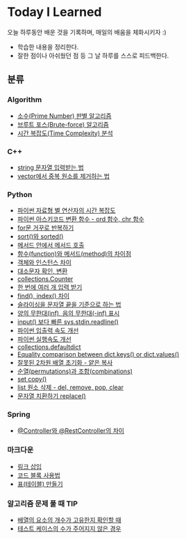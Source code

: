 # Today I Learned
오늘 하루동안 배운 것을 기록하며, 매일의 배움을 체화시키자 :)

+ 학습한 내용을 정리한다.
+ 잘한 점이나 아쉬웠던 점 등 그 날 하루를 스스로 피드백한다.

## 분류

### Algorithm
+ [소수(Prime Number) 판별 알고리즘](https://github.com/Yiseull/TIL/blob/main/%EC%95%8C%EA%B3%A0%EB%A6%AC%EC%A6%98/%EC%86%8C%EC%88%98(Prime%20Number)%20%ED%8C%90%EB%B3%84.md)
+ [브루트 포스(Brute-force) 알고리즘](https://github.com/Yiseull/TIL/blob/main/Algorithm/%EB%B8%8C%EB%A3%A8%ED%8A%B8%20%ED%8F%AC%EC%8A%A4.md)
+ [시간 복잡도(Time Complexity) 분석](https://github.com/Yiseull/TIL/blob/main/Algorithm/%EC%8B%9C%EA%B0%84%20%EB%B3%B5%EC%9E%A1%EB%8F%84%20%EB%B6%84%EC%84%9D.md)



### C++
+ [string 문자열 입력받는 법](https://github.com/Yiseull/TIL/blob/main/C%2B%2B/string%20%EB%AC%B8%EC%9E%90%EC%97%B4%20%EC%9E%85%EB%A0%A5%EB%B0%9B%EB%8A%94%20%EB%B2%95.md)
+ [vector에서 중복 원소를 제거하는 법](https://github.com/Yiseull/TIL/blob/main/C%2B%2B/vector%20%EC%A4%91%EB%B3%B5%20%EC%A0%9C%EA%B1%B0.md)



### Python
+ [파이썬 자료형 별 연산자의 시간 복잡도](https://github.com/Yiseull/TIL/blob/main/Python/%ED%8C%8C%EC%9D%B4%EC%8D%AC%20%EC%9E%90%EB%A3%8C%ED%98%95%20%EB%B3%84%20%EC%97%B0%EC%82%B0%EC%9E%90%EC%9D%98%20%EC%8B%9C%EA%B0%84%20%EB%B3%B5%EC%9E%A1%EB%8F%84.md)
+ [파이썬 아스키코드 변환 함수 - ord 함수, chr 함수](https://github.com/Yiseull/TIL/blob/main/Python/%ED%8C%8C%EC%9D%B4%EC%8D%AC%20%EC%95%84%EC%8A%A4%ED%82%A4%EC%BD%94%EB%93%9C%20%EB%B3%80%ED%99%98%20%ED%95%A8%EC%88%98%20-%20ord%20%ED%95%A8%EC%88%98%2C%20chr%ED%95%A8%EC%88%98.md)
+ [for문 거꾸로 반복하기](https://github.com/Yiseull/TIL/blob/main/Python/for%EB%AC%B8%20%EA%B1%B0%EA%BE%B8%EB%A1%9C%20%EB%B0%98%EB%B3%B5%ED%95%98%EA%B8%B0.md)
+ [sort()와 sorted()](https://github.com/Yiseull/TIL/blob/main/Python/sort()%EC%99%80%20sorted().md)
+ [메서드 안에서 메서드 호출](https://github.com/Yiseull/TIL/blob/main/Python/%EB%A9%94%EC%84%9C%EB%93%9C%20%EC%95%88%EC%97%90%EC%84%9C%20%EB%A9%94%EC%84%9C%EB%93%9C%20%ED%98%B8%EC%B6%9C.md)
+ [함수(function)와 메서드(method)의 차이점](https://github.com/Yiseull/TIL/blob/main/Python/%ED%95%A8%EC%88%98%EC%99%80%20%EB%A9%94%EC%84%9C%EB%93%9C%EC%9D%98%20%EC%B0%A8%EC%9D%B4%EC%A0%90.md)
+ [객체와 인스턴스 차이](https://github.com/Yiseull/TIL/blob/main/Python/%EA%B0%9D%EC%B2%B4%EC%99%80%20%EC%9D%B8%EC%8A%A4%ED%84%B4%EC%8A%A4%20%EC%B0%A8%EC%9D%B4.md)
+ [대소문자 확인, 변환](https://github.com/Yiseull/TIL/blob/main/Python/%EB%8C%80%EC%86%8C%EB%AC%B8%EC%9E%90%20%ED%99%95%EC%9D%B8%2C%20%EB%B3%80%ED%99%98.md)
+ [collections.Counter](https://github.com/Yiseull/TIL/blob/main/Python/collections.Counter.md)
+ [한 번에 여러 개 입력 받기](https://github.com/Yiseull/TIL/blob/main/Python/%ED%95%9C%20%EB%B2%88%EC%97%90%20%EC%97%AC%EB%9F%AC%20%EA%B0%9C%20%EC%9E%85%EB%A0%A5%20%EB%B0%9B%EA%B8%B0.md)
+ [find(), index() 차이](https://github.com/Yiseull/TIL/blob/main/Python/find()%2C%20index()%20%EC%B0%A8%EC%9D%B4.md)
+ [슬라이싱을 문자열 끝을 기준으로 하는 법](https://github.com/Yiseull/TIL/blob/main/Python/%EC%8A%AC%EB%9D%BC%EC%9D%B4%EC%8B%B1%EC%9D%84%20%EB%AC%B8%EC%9E%90%EC%97%B4%20%EB%81%9D%EC%9D%84%20%EA%B8%B0%EC%A4%80%EC%9C%BC%EB%A1%9C%20%ED%95%98%EB%8A%94%20%EB%B2%95.md)
+ [양의 무한대(inf), 음의 무한대(-inf) 표시](https://github.com/Yiseull/TIL/blob/main/Python/%EB%AC%B4%ED%95%9C%EB%8C%80%20%ED%91%9C%EC%8B%9C.md)
+ [input() 보다 빠른 sys.stdin.readline()](https://github.com/Yiseull/TIL/blob/main/Python/sys.stdin.readline().md)
+ [파이썬 입출력 속도 개선](https://github.com/Yiseull/TIL/blob/main/Python/%ED%8C%8C%EC%9D%B4%EC%8D%AC%20%EC%9E%85%EC%B6%9C%EB%A0%A5%20%EC%86%8D%EB%8F%84%20%EA%B0%9C%EC%84%A0.md)
+ [파이썬 실행속도 개선](https://github.com/Yiseull/TIL/blob/main/Python/%ED%8C%8C%EC%9D%B4%EC%8D%AC%20%EC%8B%A4%ED%96%89%EC%86%8D%EB%8F%84%20%EA%B0%9C%EC%84%A0.md)
+ [collections.defaultdict](https://github.com/Yiseull/TIL/blob/main/Python/collections.defaultdict.md)
+ [Equality comparison between dict.keys() or dict.values()](https://github.com/Yiseull/TIL/blob/main/Python/Equality%20comparison%20between%20dict.keys()%20or%20dict.values().md)
+ [잘못된 2차원 배열 초기화 - 얕은 복사](https://github.com/Yiseull/TIL/blob/main/Python/%EC%9E%98%EB%AA%BB%EB%90%9C%202%EC%B0%A8%EC%9B%90%20%EB%B0%B0%EC%97%B4%20%EC%B4%88%EA%B8%B0%ED%99%94%20-%20%EC%96%95%EC%9D%80%20%EB%B3%B5%EC%82%AC.md)
+ [순열(permutations)과 조합(combinations)](https://github.com/Yiseull/TIL/blob/main/Python/%EC%88%9C%EC%97%B4%EA%B3%BC%20%EC%A1%B0%ED%95%A9.md)
+ [set copy()](https://github.com/Yiseull/TIL/blob/main/Python/set%20copy().md)
+ [list 원소 삭제 - del, remove, pop, clear](https://github.com/Yiseull/TIL/blob/main/Python/list%20%EC%9B%90%EC%86%8C%20%EC%82%AD%EC%A0%9C.md)
+ [문자열 치환하기 replace()](https://github.com/Yiseull/TIL/blob/main/Python/%EB%AC%B8%EC%9E%90%EC%97%B4%20%EC%B9%98%ED%99%98%ED%95%98%EA%B8%B0%20replace().md)


### Spring
+ [@Controller와 @RestController의 차이](https://github.com/Yiseull/TIL/blob/main/Spring/%40Controller%EC%99%80%20%40RestController%20%EC%B0%A8%EC%9D%B4.md)



### 마크다운
+ [링크 삽입](https://github.com/Yiseull/TIL/blob/main/%EB%A7%88%ED%81%AC%EB%8B%A4%EC%9A%B4/%EB%A7%81%ED%81%AC%20%EC%82%BD%EC%9E%85.md)
+ [코드 블록 사용법](https://github.com/Yiseull/TIL/blob/main/%EB%A7%88%ED%81%AC%EB%8B%A4%EC%9A%B4/%EC%BD%94%EB%93%9C%20%EB%B8%94%EB%A1%9D%20%EC%82%AC%EC%9A%A9%EB%B2%95.md)
+ [표(테이블) 만들기](https://github.com/Yiseull/TIL/blob/main/%EB%A7%88%ED%81%AC%EB%8B%A4%EC%9A%B4/%ED%91%9C(%ED%85%8C%EC%9D%B4%EB%B8%94)%20%EB%A7%8C%EB%93%A4%EA%B8%B0.md)



### 알고리즘 문제 풀 때 TIP
+ [배열의 요소의 개수가 고유한지 확인할 때](https://github.com/Yiseull/TIL/blob/main/%EC%95%8C%EA%B3%A0%EB%A6%AC%EC%A6%98%20%EB%AC%B8%EC%A0%9C%20%ED%92%80%20%EB%95%8C%20TIP/%EB%B0%B0%EC%97%B4%EC%9D%98%20%EC%9A%94%EC%86%8C%EC%9D%98%20%EA%B0%9C%EC%88%98%EA%B0%80%20%EA%B3%A0%EC%9C%A0%ED%95%9C%EC%A7%80%20%ED%99%95%EC%9D%B8%ED%95%A0%20%EB%95%8C.md)
+ [테스트 케이스의 수가 주어지지 않은 경우](https://github.com/Yiseull/TIL/blob/main/%EC%95%8C%EA%B3%A0%EB%A6%AC%EC%A6%98%20%EB%AC%B8%EC%A0%9C%20%ED%92%80%20%EB%95%8C%20TIP/%ED%85%8C%EC%8A%A4%ED%8A%B8%20%EC%BC%80%EC%9D%B4%EC%8A%A4%EC%9D%98%20%EC%88%98%EA%B0%80%20%EC%A3%BC%EC%96%B4%EC%A7%80%EC%A7%80%20%EC%95%8A%EC%9D%80%20%EA%B2%BD%EC%9A%B0.md)